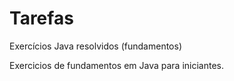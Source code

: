 # Tarefas
Exercícios Java resolvidos (fundamentos)

Exercicios de fundamentos em Java para iniciantes.

